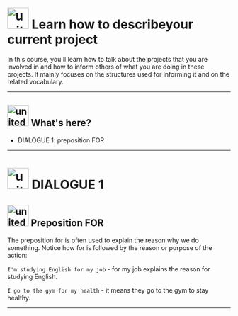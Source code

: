 # <img width="48" height="48" src="https://img.icons8.com/emoji/48/united-kingdom-emoji.png" alt="united-kingdom-emoji"/> Learn how to describeyour current project

In this course, you'll learn how to talk about the projects that you are involved in and how to inform others of what you are doing in these projects. It mainly focuses on the structures used for informing it and on the related vocabulary.

---

## <img width="48" height="48" src="https://img.icons8.com/emoji/48/united-kingdom-emoji.png" alt="united-kingdom-emoji"/> What's here?

- DIALOGUE 1:  preposition FOR

---

# <img width="48" height="48" src="https://img.icons8.com/emoji/48/united-kingdom-emoji.png" alt="united-kingdom-emoji"/> DIALOGUE 1

## <img width="48" height="48" src="https://img.icons8.com/emoji/48/united-kingdom-emoji.png" alt="united-kingdom-emoji"/> Preposition FOR

The preposition for is often used to explain the reason why we do something. Notice how for is followed by the reason or purpose of the action:

``I'm studying English for my job`` - for my job explains the reason for studying English.

``I go to the gym for my health`` - it means they go to the gym to stay healthy.

---
